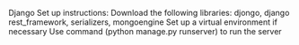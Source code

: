 Django Set up instructions:
Download the following libraries: djongo, django rest_framework, serializers, mongoengine
Set up a virtual environment if necessary
Use command (python manage.py runserver) to run the server
